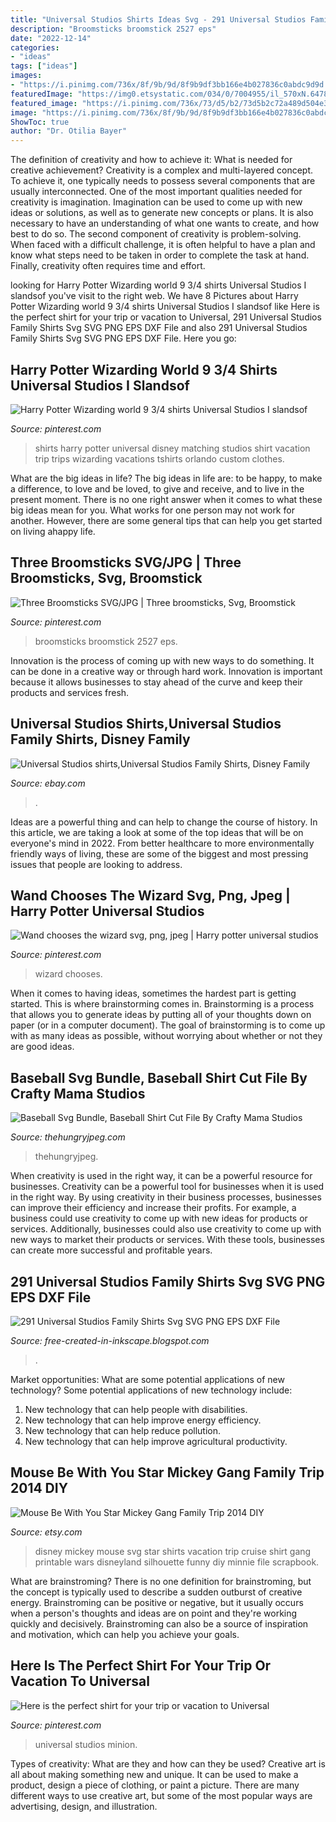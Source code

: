 ```yaml
---
title: "Universal Studios Shirts Ideas Svg - 291 Universal Studios Family Shirts Svg Svg Png Eps Dxf File"
description: "Broomsticks broomstick 2527 eps"
date: "2022-12-14"
categories:
- "ideas"
tags: ["ideas"]
images:
- "https://i.pinimg.com/736x/8f/9b/9d/8f9b9df3bb166e4b027836c0abdc9d9d.jpg"
featuredImage: "https://img0.etsystatic.com/034/0/7004955/il_570xN.647867298_spjh.jpg"
featured_image: "https://i.pinimg.com/736x/73/d5/b2/73d5b2c72a489d504e356cb8c8ae649c.jpg"
image: "https://i.pinimg.com/736x/8f/9b/9d/8f9b9df3bb166e4b027836c0abdc9d9d.jpg"
ShowToc: true
author: "Dr. Otilia Bayer"
---
```



The definition of creativity and how to achieve it: What is needed for creative achievement?
Creativity is a complex and multi-layered concept. To achieve it, one typically needs to possess several components that are usually interconnected. One of the most important qualities needed for creativity is imagination. Imagination can be used to come up with new ideas or solutions, as well as to generate new concepts or plans. It is also necessary to have an understanding of what one wants to create, and how best to do so. The second component of creativity is problem-solving. When faced with a difficult challenge, it is often helpful to have a plan and know what steps need to be taken in order to complete the task at hand. Finally, creativity often requires time and effort.

	

		
looking for Harry Potter Wizarding world 9 3/4 shirts Universal Studios I slandsof you've visit to the right web. We have 8 Pictures about Harry Potter Wizarding world 9 3/4 shirts Universal Studios I slandsof like Here is the perfect shirt for your trip or vacation to Universal, 291 Universal Studios Family Shirts Svg SVG PNG EPS DXF File and also 291 Universal Studios Family Shirts Svg SVG PNG EPS DXF File. Here you go:
		
    
## Harry Potter Wizarding World 9 3/4 Shirts Universal Studios I Slandsof

<img loading=lazy src="https://i.pinimg.com/736x/48/97/56/48975648b459e33cc4734f0d057efbf9--family-harry-potter-shirts-family-shirts.jpg" onerror="this.onerror=null;this.src='https://tse1.mm.bing.net/th?id=OIP.yYAGXU-5i4JY6sLjsDtIugHaFb&amp;pid=15.1';" alt="Harry Potter Wizarding world 9 3/4 shirts Universal Studios I slandsof">

_Source: pinterest.com_

>shirts harry potter universal disney matching studios shirt vacation trip trips wizarding vacations tshirts orlando custom clothes. 

	

What are the big ideas in life?
The big ideas in life are: to be happy, to make a difference, to love and be loved, to give and receive, and to live in the present moment. There is no one right answer when it comes to what these big ideas mean for you. What works for one person may not work for another. However, there are some general tips that can help you get started on living ahappy life.

    
## Three Broomsticks SVG/JPG | Three Broomsticks, Svg, Broomstick

<img loading=lazy src="https://i.pinimg.com/736x/43/19/fd/4319fd35a0959a4f6562a50d0c80dcf4.jpg" onerror="this.onerror=null;this.src='https://tse1.mm.bing.net/th?id=OIP.pFVsXMSqY-5BEhtGm6WPoAHaHt&amp;pid=15.1';" alt="Three Broomsticks SVG/JPG | Three broomsticks, Svg, Broomstick">

_Source: pinterest.com_

>broomsticks broomstick 2527 eps. 

	

Innovation is the process of coming up with new ways to do something. It can be done in a creative way or through hard work. Innovation is important because it allows businesses to stay ahead of the curve and keep their products and services fresh.

    
## Universal Studios Shirts,Universal Studios Family Shirts, Disney Family

<img loading=lazy src="https://i.ebayimg.com/images/g/E2UAAOSwaQJdP5Yu/s-l400.jpg" onerror="this.onerror=null;this.src='https://tse3.mm.bing.net/th?id=OIP.QoDqqu-dFUYujLbKoMrAFAAAAA&amp;pid=15.1';" alt="Universal Studios shirts,Universal Studios Family Shirts, Disney Family">

_Source: ebay.com_

>. 

	

Ideas are a powerful thing and can help to change the course of history. In this article, we are taking a look at some of the top ideas that will be on everyone's mind in 2022. From better healthcare to more environmentally friendly ways of living, these are some of the biggest and most pressing issues that people are looking to address.

    
## Wand Chooses The Wizard Svg, Png, Jpeg | Harry Potter Universal Studios

<img loading=lazy src="https://i.pinimg.com/736x/8f/9b/9d/8f9b9df3bb166e4b027836c0abdc9d9d.jpg" onerror="this.onerror=null;this.src='https://tse2.mm.bing.net/th?id=OIP.UEk-h2VElsGEUiKeqP_-EgHaHq&amp;pid=15.1';" alt="Wand chooses the wizard svg, png, jpeg | Harry potter universal studios">

_Source: pinterest.com_

>wizard chooses. 

	

When it comes to having ideas, sometimes the hardest part is getting started. This is where brainstorming comes in. Brainstorming is a process that allows you to generate ideas by putting all of your thoughts down on paper (or in a computer document). The goal of brainstorming is to come up with as many ideas as possible, without worrying about whether or not they are good ideas.

    
## Baseball Svg Bundle, Baseball Shirt Cut File By Crafty Mama Studios

<img loading=lazy src="https://media1.thehungryjpeg.com/thumbs2/800_3786602_qk4nzadxdhgn39f90mbybzvrnx4dqwnjm5kv0txi_baseball-svg-bundle-baseball-shirt-cut-file.jpg" onerror="this.onerror=null;this.src='https://tse4.mm.bing.net/th?id=OIP.gXKQUSuoAI9fya_Ot8qXZQHaE7&amp;pid=15.1';" alt="Baseball Svg Bundle, Baseball Shirt Cut File By Crafty Mama Studios">

_Source: thehungryjpeg.com_

>thehungryjpeg. 

	

When creativity is used in the right way, it can be a powerful resource for businesses.
Creativity can be a powerful tool for businesses when it is used in the right way. By using creativity in their business processes, businesses can improve their efficiency and increase their profits. For example, a business could use creativity to come up with new ideas for products or services. Additionally, businesses could also use creativity to come up with new ways to market their products or services. With these tools, businesses can create more successful and profitable years.

    
## 291 Universal Studios Family Shirts Svg SVG PNG EPS DXF File

<img loading=lazy src="https://lh5.googleusercontent.com/proxy/4e8fJUQVDYM7NhEQU3a83N0b8dVTlYWWeiF0Tl3hE7JhTvhjGZChuaBw1Kxmt1cTTZLgXGBa77LRXpcm9xavAetUXIlIhD9GmERuQuyoL1g17wMHaC95zvpPkiLHTPz1=w1600" onerror="this.onerror=null;this.src='https://tse3.mm.bing.net/th?id=OIP.KyfXZ7XmW7D-fVlaPNVeVwHaHa&amp;pid=15.1';" alt="291 Universal Studios Family Shirts Svg SVG PNG EPS DXF File">

_Source: free-created-in-inkscape.blogspot.com_

>. 

	

Market opportunities: What are some potential applications of new technology?
Some potential applications of new technology include: 
1. New technology that can help people with disabilities. 
2. New technology that can help improve energy efficiency. 
3. New technology that can help reduce pollution. 
4. New technology that can help improve agricultural productivity.

    
## Mouse Be With You Star Mickey Gang Family Trip 2014 DIY

<img loading=lazy src="https://img0.etsystatic.com/034/0/7004955/il_570xN.647867298_spjh.jpg" onerror="this.onerror=null;this.src='https://tse3.mm.bing.net/th?id=OIP.EYEfP6FFXgMLSHHRx8qbLwHaFt&amp;pid=15.1';" alt="Mouse Be With You Star Mickey Gang Family Trip 2014 DIY">

_Source: etsy.com_

>disney mickey mouse svg star shirts vacation trip cruise shirt gang printable wars disneyland silhouette funny diy minnie file scrapbook. 

	

What are brainstroming?
There is no one definition for brainstroming, but the concept is typically used to describe a sudden outburst of creative energy. Brainstroming can be positive or negative, but it usually occurs when a person's thoughts and ideas are on point and they're working quickly and decisively. Brainstroming can also be a source of inspiration and motivation, which can help you achieve your goals.

    
## Here Is The Perfect Shirt For Your Trip Or Vacation To Universal

<img loading=lazy src="https://i.pinimg.com/736x/73/d5/b2/73d5b2c72a489d504e356cb8c8ae649c.jpg" onerror="this.onerror=null;this.src='https://tse3.mm.bing.net/th?id=OIP.xl7xscT9EXhyaDlki1gh9AHaHa&amp;pid=15.1';" alt="Here is the perfect shirt for your trip or vacation to Universal">

_Source: pinterest.com_

>universal studios minion. 

	

Types of creativity: What are they and how can they be used?
Creative art is all about making something new and unique. It can be used to make a product, design a piece of clothing, or paint a picture. There are many different ways to use creative art, but some of the most popular ways are advertising, design, and illustration.

